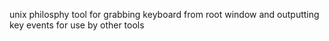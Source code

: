 unix philosphy tool for grabbing keyboard from root window and outputting key events for use by other tools
